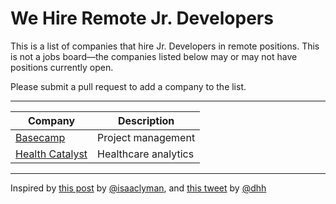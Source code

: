 # We Hire Remote Jr. Developers
This is a list of companies that hire Jr. Developers in remote positions. This is not a jobs board&mdash;the companies listed below may or may not have positions currently open.

Please submit a pull request to add a company to the list.

---

|Company|Description|
|---|---|
|[Basecamp](https://basecamp.com/about/jobs)|Project management|
|[Health Catalyst](https://www.healthcatalyst.com/job-openings/)|Healthcare analytics|

---
Inspired by [this post](https://dev.to/isaacandsuch/if-you-dont-hire-juniors-you-dont-deserve-seniors-48kb) by [@isaaclyman](https://github.com/isaaclyman), and [this tweet](https://twitter.com/dhh/status/1043204269770330112) by [@dhh](https://github.com/dhh)
